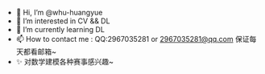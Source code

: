 - 👋 Hi, I’m @whu-huangyue
- 👀 I’m interested in CV && DL
- 🌱 I’m currently learning DL
- 📫 How to contact me : QQ:2967035281 or 2967035281@qq.com 保证每天都看邮箱~
- ✨ 对数学建模各种赛事感兴趣~

<!---
whu-huangyue/whu-huangyue is a ✨ special ✨ repository because its `README.md` (this file) appears on your GitHub profile.
You can click the Preview link to take a look at your changes.
--->
